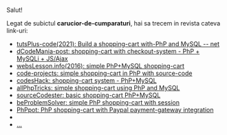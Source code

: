 Salut!

Legat de subictul **carucior-de-cumparaturi**, hai sa trecem in revista cateva link-uri:

 - [tutsPlus-code(2021): Build a shopping-cart with-PhP and MySQL -- net](https://code.tutsplus.com/build-a-shopping-cart-with-php-and-mysql--net-5144t)
 - [dCodeMania-post: shopping-cart with checkout-system - PhP + MySQLi + JS/Ajax](https://dcodemania.com/post/shopping-cart-with-checkout-system-php-mysqli-ajax)
 - [websLesson.info(2016): simple PhP+MySQL shopping-cart](https://www.webslesson.info/2016/08/simple-php-mysql-shopping-cart.html)
 - [code-projects: simple shopping-cart in PhP with source-code](https://code-projects.org/simple-shopping-cart-in-php-with-source-code/)
 - [codesHack: shopping-cart system - PhP+MySQL](https://codeshack.io/shopping-cart-system-php-mysql/)
 - [allPhpTricks: simple shopping-cart using PhP and MySQL](https://www.allphptricks.com/simple-shopping-cart-using-php-and-mysql/)
 - [sourceCodester: basic shopping-cart PhP+MySQL](https://www.sourcecodester.com/php/10964/basic-shopping-cartphpmysql.html)
 - [beProblemSolver: simple PhP shopping-cart with session](https://beproblemsolver.com/simple-php-shopping-cart-with-session/)
 - [PhPpot: PhP shopping-cart with Paypal payment-gateway integration](https://phppot.com/php/php-shopping-cart-with-paypal-payment-gateway-integration/)
 - 
 - [...](https://www.google.com/search?sca_esv=c63685965ec903f5&rlz=1C1CHBF_enRO1132RO1132&sxsrf=AHTn8zrtkzUlsijGkn6xzLpAZ82neHwuTg:1742726106303&q=php+MySQL+shopping+cart+for+free+GDPR&udm=2&fbs=ABzOT_BYhiZpMrUAF0c9tORwPGlsodhGu4F1UEhEeTehlBu7020oMQ7aBpF-aNynCVlndtbfCZRhMFm3EMvvoT1HX4IciFaWA5nwCzTGM3J5Ops_Xs3Qsyy25b7oXKA6pwLn7v3BVIeFZNT4VQLrCm95iJdb7dujTNJ5GnMNaNfzjPvAKt0ZRu9K2iZ-Q6AMCXqjDwXwmZXdWHAjlIOmWPqCQX83g_bDPg&sa=X&ved=2ahUKEwjF8IbUgKCMAxUrVvEDHek1M3cQtKgLegQIGBAB&biw=1920&bih=911)
